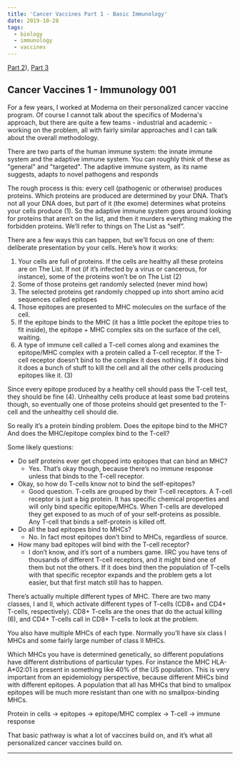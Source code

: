 ```yaml
---
title: 'Cancer Vaccines Part 1 - Basic Immunology'
date: 2019-10-28
tags:
  - biology
  - immunology
  - vaccines
---
```

[Part 2](/posts/personalized-cancer-vaccines-2.html)), [Part 3](/posts/personalized-cancer-vaccines-3.html)

## Cancer Vaccines 1 - Immunology 001

For a few years, I worked at Moderna on their personalized cancer vaccine program. Of course I cannot talk about the specifics of Moderna's approach, but there are quite a few teams - industrial and academic - working on the problem, all with fairly similar approaches and I can talk about the overall methodology.

There are two parts of the human immune system: the innate immune system and the adaptive immune system. You can roughly think of these as "general" and "targeted". The adaptive immune system, as its name suggests, adapts to novel pathogens and responds

The rough process is this: every cell (pathogenic or otherwise) produces proteins. Which proteins are produced are determined by your DNA. That’s not all your DNA does, but part of it (the exome) determines what proteins your cells produce (1). So the adaptive immune system goes around looking for proteins that aren’t on the list, and then it murders everything making the forbidden proteins. We’ll refer to things on The List as “self”.

There are a few ways this can happen, but we’ll focus on one of them: deliberate presentation by your cells. Here’s how it works:

1. Your cells are full of proteins. If the cells are healthy all these proteins are on The List. If not (if it’s infected by a virus or cancerous, for instance), some of the proteins won’t be on The List (2) 
2. Some of those proteins get randomly selected (never mind how)
3. The selected proteins get randomly chopped up into short amino acid sequences called epitopes
4. Those epitopes are presented to MHC molecules on the surface of the cell.
5. If the epitope binds to the MHC (it has a little pocket the epitope tries to fit inside), the epitope + MHC complex sits on the surface of the cell, waiting.
6. A type of immune cell called a T-cell comes along and examines the epitope/MHC complex with a protein called a T-cell receptor. If the T-cell receptor doesn’t bind to the complex it does nothing. If it does bind it does a bunch of stuff to kill the cell and all the other cells producing epitopes like it. (3)

Since every epitope produced by a healthy cell should pass the T-cell test, they should be fine (4). Unhealthy cells produce at least some bad proteins though, so eventually one of those proteins should get presented to the T-cell and the unhealthy cell should die.

So really it’s a protein binding problem. Does the epitope bind to the MHC? And does the MHC/epitope complex bind to the T-cell?

Some likely questions:

* Do self proteins ever get chopped into epitopes that can bind an MHC?
    * Yes. That’s okay though, because there’s no immune response unless that binds to the T-cell receptor.
* Okay, so how do T-cells know not to bind the self-epitopes?
    * Good question. T-cells are grouped by their T-cell receptors. A T-cell receptor is just a big protein. It has specific chemical properties and will only bind specific epitope/MHCs. When T-cells are developed they get exposed to as much of of your self-proteins as possible. Any T-cell that binds a self-protein is killed off.
* Do all the bad epitopes bind to MHCs?
    * No. In fact most epitopes don’t bind to MHCs, regardless of source.
* How many bad epitopes will bind with the T-cell receptor?
    * I don’t know, and it’s sort of a numbers game. IIRC you have tens of thousands of different T-cell receptors, and it might bind one of them but not the others. If it does bind then the population of T-cells with that specific receptor expands and the problem gets a lot easier, but that first match still has to happen.

There’s actually multiple different types of MHC. There are two many classes, I and II, which activate different types of T-cells (CD8+ and CD4+ T-cells, respectively). CD8+ T-cells are the ones that do the actual killing (6), and CD4+ T-cells call in CD8+ T-cells to look at the problem.

You also have multiple MHCs of each type. Normally you’ll have six class I MHCs and some fairly large number of class II MHCs.

Which MHCs you have is determined genetically, so different populations have different distributions of particular types. For instance the MHC HLA-A*02:01 is present in something like 40% of the US population. This is very important from an epidemiology perspective, because different MHCs bind with different epitopes. A population that all has MHCs that bind to smallpox epitopes will be much more resistant than one with no smallpox-binding MHCs.

Protein in cells -> epitopes -> epitope/MHC complex -> T-cell -> immune response

That basic pathway is what a lot of vaccines build on, and it’s what all personalized cancer vaccines build on.

------------------------------
<!--
1. If you took high school biology you probably learned that DNA -> mRNA -> protein, and that each gene (a segment of DNA) turns into one protein. This is mostly right, but it is a simplification. The relationship between genes and proteins isn’t one-to-one, but many-to-many.

2. Well technically there might be cancers that only affect regulation but don’t change the actual proteins produced. I’m not aware of any though.

3. Never mind exactly what it does for now. Just know that it causes the immune system to focus specifically on cells producing that epitope.

4. If your cells are routinely failing you have an autoimmune disorder.

5. The actual process of T-cell maturation and selection is complicated (like everything else) and I know very little about it.

6. Probably. Maybe CD4+ T-cells do too, sometimes. It’s an area of active research. -->

